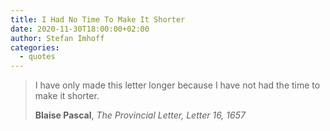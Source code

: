 ```yaml
---
title: I Had No Time To Make It Shorter
date: 2020-11-30T18:00:00+02:00
author: Stefan Imhoff
categories:
  - quotes
---
```


> I have only made this letter longer because I have not had the time to make it shorter.
>
> **Blaise Pascal**, _The Provincial Letter, Letter 16, 1657_
